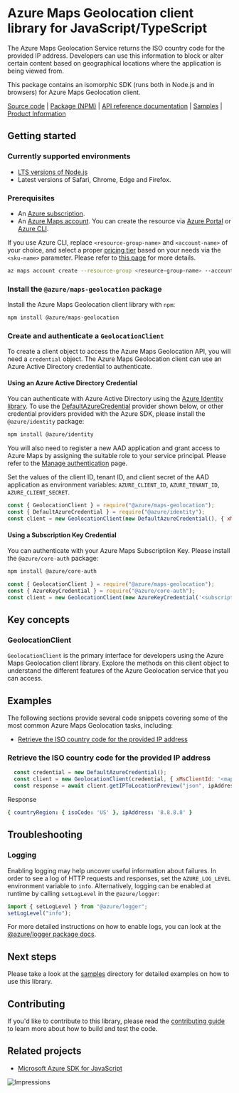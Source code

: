# Azure Maps Geolocation client library for JavaScript/TypeScript

The Azure Maps Geolocation Service returns the ISO country code for the provided IP address. Developers can use this information to block or alter certain content based on geographical locations where the application is being viewed from.

This package contains an isomorphic SDK (runs both in Node.js and in browsers) for Azure Maps Geolocation client.

[Source code](https://github.com/Azure/azure-sdk-for-js/tree/main/sdk/maps/maps-geolocation) |
[Package (NPM)](https://www.npmjs.com/package/@azure/maps-geolocation) |
[API reference documentation](https://docs.microsoft.com/javascript/api/@azure/maps-geolocation) |
[Samples](https://github.com/Azure/azure-sdk-for-js/tree/main/sdk/maps/maps-geolocation/samples) |
[Product Information](https://docs.microsoft.com/en-us/rest/api/maps/geolocation)

## Getting started

### Currently supported environments

- [LTS versions of Node.js](https://nodejs.org/about/releases/)
- Latest versions of Safari, Chrome, Edge and Firefox.

### Prerequisites

- An [Azure subscription][azure_sub].
- An [Azure Maps account](https://docs.microsoft.com/en-us/azure/azure-maps/how-to-manage-account-keys). You can create the resource via [Azure Portal][azure_portal] or [Azure CLI][azure_cli].

If you use Azure CLI, replace `<resource-group-name>` and `<account-name>` of your choice, and select a proper [pricing tier](https://docs.microsoft.com/en-us/azure/azure-maps/choose-pricing-tier) based on your needs via the `<sku-name>` parameter. Please refer to [this page](https://docs.microsoft.com/en-us/cli/azure/maps/account?view=azure-cli-latest#az_maps_account_create) for more details.

```bash
az maps account create --resource-group <resource-group-name> --account-name <account-name> --sku <sku-name>
```

### Install the `@azure/maps-geolocation` package

Install the Azure Maps Geolocation client library with `npm`:

```bash
npm install @azure/maps-geolocation
```

### Create and authenticate a `GeolocationClient`

To create a client object to access the Azure Maps Geolocation API, you will need a `credential` object. The Azure Maps Geolocation client can use an Azure Active Directory credential to authenticate.

#### Using an Azure Active Directory Credential

You can authenticate with Azure Active Directory using the [Azure Identity library][azure_identity]. To use the [DefaultAzureCredential][defaultazurecredential] provider shown below, or other credential providers provided with the Azure SDK, please install the `@azure/identity` package:

```bash
npm install @azure/identity
```

You will also need to register a new AAD application and grant access to Azure Maps by assigning the suitable role to your service principal. Please refer to the [Manage authentication](https://docs.microsoft.com/en-us/azure/azure-maps/how-to-manage-authentication) page.

Set the values of the client ID, tenant ID, and client secret of the AAD application as environment variables: `AZURE_CLIENT_ID`, `AZURE_TENANT_ID`, `AZURE_CLIENT_SECRET`.

```javascript
const { GeolocationClient } = require("@azure/maps-geolocation");
const { DefaultAzureCredential } = require("@azure/identity");
const client = new GeolocationClient(new DefaultAzureCredential(), { xMsClientId: '<maps-client-id>' });
```
#### Using a Subscription Key Credential

You can authenticate with your Azure Maps Subscriptiion Key. Please install the `@azure/core-auth` package:

```bash
npm install @azure/core-auth
```

```javascript
const { GeolocationClient } = require("@azure/maps-geolocation");
const { AzureKeyCredential } = require("@azure/core-auth");
const client = new GeolocationClient(new AzureKeyCredential('<subscription-key>'));
```

## Key concepts

### GeolocationClient

`GeolocationClient` is the primary interface for developers using the Azure Maps Geolocation client library. Explore the methods on this client object to understand the different features of the Azure Geolocation service that you can access.

## Examples
The following sections provide several code snippets covering some of the most common Azure Maps Geolocation tasks, including:

- [Retrieve the ISO country code for the provided IP address](#retrieve-the-ISO-country-code-for-the-provided-IP-address)
### Retrieve the ISO country code for the provided IP address

```javascript
  const credential = new DefaultAzureCredential();
  const client = new GeolocationClient(credential, { xMsClientId: '<maps-client-id>' }).geolocation;
  const response = await client.getIPToLocationPreview("json", ipAddressToTest, operationOptions);
```
Response
```yaml
{ countryRegion: { isoCode: 'US' }, ipAddress: '8.8.8.8' }
```

## Troubleshooting

### Logging

Enabling logging may help uncover useful information about failures. In order to see a log of HTTP requests and responses, set the `AZURE_LOG_LEVEL` environment variable to `info`. Alternatively, logging can be enabled at runtime by calling `setLogLevel` in the `@azure/logger`:

```javascript
import { setLogLevel } from "@azure/logger";
setLogLevel("info");
```

For more detailed instructions on how to enable logs, you can look at the [@azure/logger package docs](https://github.com/Azure/azure-sdk-for-js/tree/master/sdk/core/logger).

## Next steps

Please take a look at the [samples](https://github.com/Azure/azure-sdk-for-js/tree/master/sdk/maps/maps-geolocation/samples) directory for detailed examples on how to use this library.

## Contributing

If you'd like to contribute to this library, please read the [contributing guide](https://github.com/Azure/azure-sdk-for-js/blob/master/CONTRIBUTING.md) to learn more about how to build and test the code.

## Related projects

- [Microsoft Azure SDK for JavaScript](https://github.com/Azure/azure-sdk-for-js)

![Impressions](https://azure-sdk-impressions.azurewebsites.net/api/impressions/azure-sdk-for-js%2Fsdk%2Fmaps%2Fmaps-geolocation%2FREADME.png)

[azure_cli]: https://docs.microsoft.com/cli/azure
[azure_sub]: https://azure.microsoft.com/free/
[azure_portal]: https://portal.azure.com
[azure_identity]: https://github.com/Azure/azure-sdk-for-js/tree/main/sdk/identity/identity
[defaultazurecredential]: https://github.com/Azure/azure-sdk-for-js/tree/main/sdk/identity/identity#defaultazurecredential
